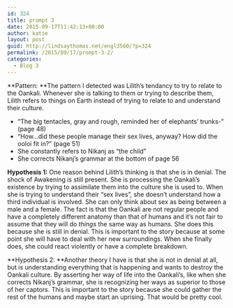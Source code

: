 ```yaml
---
id: 324
title: prompt 3
date: 2015-09-17T11:42:13+00:00
author: katie
layout: post
guid: http://lindsaythomas.net/engl3560/?p=324
permalink: /2015/09/17/prompt-3-2/
categories:
  - Blog 3
---
```

**Pattern: **The pattern I detected was Lilith&#8217;s tendancy to try to relate to the Oankali. Whenever she is talking to them or trying to describe them, Lilith refers to things on Earth instead of trying to relate to and understand their culture.

  * &#8220;The big tentacles, gray and rough, reminded her of elephants&#8217; trunks-&#8221; (page 48)
  * &#8220;How&#8230;did these people manage their sex lives, anyway? How did the ooloi fit in?&#8221; (page 51)
  * She constantly refers to Nikanj as &#8220;the child&#8221;
  * She corrects Nikanj&#8217;s grammar at the bottom of page 56

**Hypothesis 1:** One reason behind Lilith&#8217;s thinking is that she is in denial. The shock of Awakening is still present. She is processing the Oankali&#8217;s existence by trying to assimilate them into the culture she is used to. When she is trying to understand their &#8220;sex lives&#8221;, she doesn&#8217;t understand how a third individual is involved. She can only think about sex as being between a male and a female. The fact is that the Oankali are not regular people and have a completely different anatomy than that of humans and it&#8217;s not fair to assume that they will do _things_ the same way as humans. She does this because she is still in denial. This is important to the story because at some point she will have to deal with her new surroundings. When she finally does, she could react violently or have a complete breakdown.

**Hypothesis 2: **Another theory I have is that she is not in denial at all, but is understanding everything that is happening and wants to destroy the Oankali culture. By asserting her way of life into the Oankali&#8217;s, like when she corrects Nikanj&#8217;s grammar, she is recognizing her ways as superior to those of her captors. This is important to the story because she could gather the rest of the humans and maybe start an uprising. That would be pretty cool.